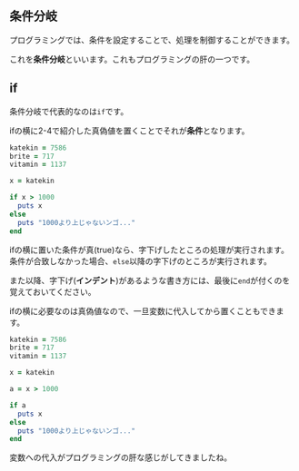 ## 条件分岐

プログラミングでは、条件を設定することで、処理を制御することができます。

これを**条件分岐**といいます。これもプログラミングの肝の一つです。

## if

条件分岐で代表的なのは`if`です。

ifの横に2-4で紹介した真偽値を置くことでそれが**条件**となります。

```ruby
katekin = 7586
brite = 717
vitamin = 1137

x = katekin

if x > 1000
  puts x
else 
  puts "1000より上じゃないンゴ..."
end
```

ifの横に置いた条件が真(true)なら、字下げしたところの処理が実行されます。
条件が合致しなかった場合、`else`以降の字下げのところが実行されます。

また以降、字下げ(**インデント**)があるような書き方には、最後に`end`が付くのを覚えておいてください。

ifの横に必要なのは真偽値なので、一旦変数に代入してから置くこともできます。

```ruby
katekin = 7586
brite = 717
vitamin = 1137

x = katekin

a = x > 1000

if a
  puts x
else 
  puts "1000より上じゃないンゴ..."
end
```

変数への代入がプログラミングの肝な感じがしてきましたね。
